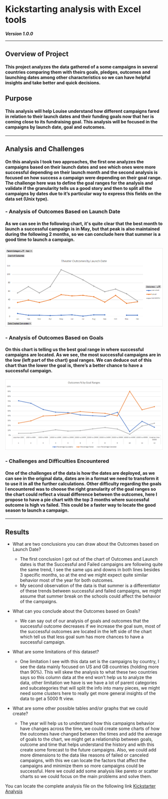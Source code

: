 # Kickstarting analysis with Excel tools

***Version 1.0.0***

---

## Overview of Project
#### This project analyzes the data gathered of a some campaigns in several countries comparing them with theirs goals, pledges, outcomes and launching dates among other characteristics so we can have helpful insights and take better and quick decisions.

## Purpose
#### This analysis will help Louise understand how different campaigns fared in relation to their launch dates and their funding goals now that her is coming close to its fundraising goal. This analysis will be focused in the campaigns by launch date, goal and outcomes. 

---

## Analysis and Challenges
#### On this analysis I took two approaches, the first one analyzes the campaigns based on their launch dates and see which ones were more successful depending on their launch    month and the second analysis is focused on how success a campaign were depending on their goal range. The challenge here was to define the goal ranges for the analysis and     validate if the granularity tells us a good story and then to split all the campaigns by dates due to it’s particular way to express this fields on the data set (Unix type).

### - Analysis of Outcomes Based on Launch Date
#### As we can see in the following chart, it's quite clear that the best month to launch a successful campaign is in May, but that peak is also maintained during the following 2 months, so we can conclude here that summer is a good time to launch a campaign. 

<img src="https://github.com/SeRoGaTa/kickstarter-analysis/blob/main/Challenge_1/Resources/Theater_Outcomes_vs_Launch.png" width="800">

### - Analysis of Outcomes Based on Goals 
#### On this chart is telling us the best goal range in where successful campaigns are located. As we see, the most successful campaigns are in the low (left part of the chart) goal ranges. We can deduce out of this chart than the lower the goal is, there’s a better chance to have a successful campaign.

<img src="https://github.com/SeRoGaTa/kickstarter-analysis/blob/main/Challenge_1/Resources/Outcomes_vs_Goals.png" width="800">

### - Challenges and Difficulties Encountered
#### One of the challenges of the data is how the dates are deployed, as we can see in the original data, dates are in a format we need to transform it to use it in all the further calculations. Other difficulty regarding the goals I encountered was to choose the right granularity of the goal ranges so the chart could reflect a visual difference between the outcomes, here I propose to have a pie chart with the top 3 months where successful outcome is high vs failed. This could be a faster way to locate the good season to launch a campaign.

---

## Results

* What are two conclusions you can draw about the Outcomes based on Launch Date?
   - The first conclusion I got out of the chart of Outcomes and Launch dates is that the Successful and Failed campaigns are following quite the same trend, I see the same ups and downs in both lines besides 3 specific months, so at the end we might expect quite similar behavior most of the year for both outcomes.
   - My second observation of the data is that summer is a differentiator of these trends between successful and failed campaigns, we might assume that summer break on the schools could affect the behavior of the campaigns.

* What can you conclude about the Outcomes based on Goals?
   - We can say out of our analysis of goals and outcomes that the successful outcome decreases if we increase the goal sum, most of the successful outcomes are located in the left side of the chart which tell us that less goal sum has more chances to have a successful campaign. 

* What are some limitations of this dataset?
   - One limitation I see with this data set is the campaigns by country, I see the data mainly focused on US and GB countries (holding more than 90%). This will skew the analysis to what these two countries says so this column data at the end won’t help us to analyze the data, other limitation we have is we have a lot of parent categories and subcategories that will split the info into many pieces, we might need some clusters here to really get more general insights of the data to get a 5000 ft view. 
   
* What are some other possible tables and/or graphs that we could create?
   - The year will help us to understand how this campaigns behavior have changes across the time, we could create some charts of how the outcomes have changed between the times and add the average of goals to the chart, we might get a relationship between goals, outcome and time that helps understand the history and with this create some forecast to the future campaigns. Also, we could add more dimensions to the data like reasons of failed or canceled campaigns, with this we can locate the factors that affect the campaigns and minimize them so more campaigns could be successful. Here we could add some analysis like pareto or scatter charts so we could focus on the main problems and solve them.

You can locate the complete analysis file on the following link [Kickstarter Analysis](https://github.com/SeRoGaTa/kickstarter-analysis/blob/main/Challenge_1/Kickstarter_Challenge.zip)
